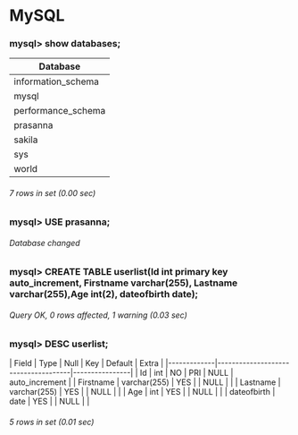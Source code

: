 # MySQL
### mysql> show databases;
| Database           |
|--------------------|
| information_schema |
| mysql              |
| performance_schema |
| prasanna           |
| sakila             |
| sys                |
| world              |

###### 7 rows in set (0.00 sec)

### mysql> USE prasanna;
###### Database changed

### mysql> CREATE TABLE userlist(Id int primary key auto_increment, Firstname varchar(255), Lastname varchar(255),Age int(2), dateofbirth date);
###### Query OK, 0 rows affected, 1 warning (0.03 sec)

### mysql> DESC userlist;
| Field       | Type         | Null | Key | Default | Extra          |
|-------------|-------------------------------------|----------------|
| Id          | int          | NO   | PRI | NULL    | auto_increment |
| Firstname   | varchar(255) | YES  |     | NULL    |                |
| Lastname    | varchar(255) | YES  |     | NULL    |                |
| Age         | int          | YES  |     | NULL    |                |
| dateofbirth | date         | YES  |     | NULL    |                |

###### 5 rows in set (0.01 sec)
